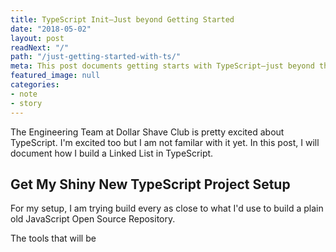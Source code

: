 ```yaml
---
title: TypeScript Init—Just beyond Getting Started
date: "2018-05-02"
layout: post
readNext: "/"
path: "/just-getting-started-with-ts/"
meta: This post documents getting starts with TypeScript—just beyond the Gettings Started Tut. In this Post I will go through and document the Linked List Data Structure in TypeScript.
featured_image: null
categories:
- note
- story
---
```


The Engineering Team at Dollar Shave Club is pretty excited about TypeScript. I'm excited too but I am not familar with it yet. In this post, I will document how I build a Linked List in TypeScript.

## Get My Shiny New TypeScript Project Setup

For my setup, I am trying build every as close to what I'd use to build a plain old JavaScript Open Source Repository.

The tools that will be
